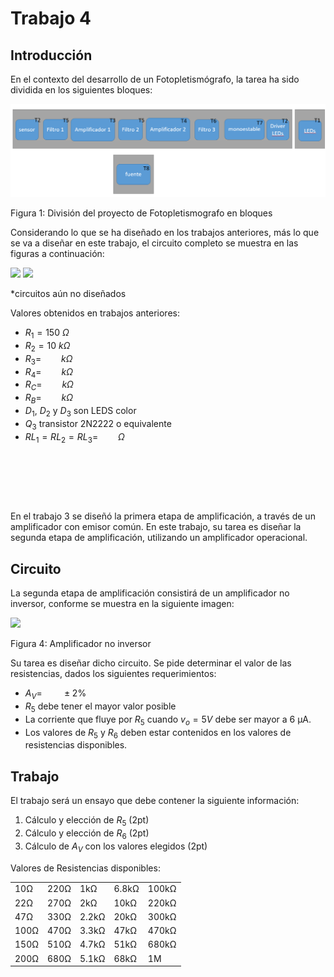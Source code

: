 # Trabajo 4

## Introducción

En el contexto del desarrollo de un Fotopletismógrafo, la tarea ha sido dividida en los siguientes bloques:

![TX_bloques](../img/TX_bloques.png)

Figura 1: División del proyecto de Fotopletismografo en bloques

Considerando lo que se ha diseñado en los trabajos anteriores, más lo que se va a diseñar en este trabajo, el circuito completo se muestra en las figuras a continuación:

<img src="https://julianodb.github.io/electronic_circuits_diagrams/T4a.png" width="800">

<img src="https://julianodb.github.io/electronic_circuits_diagrams/T4b.png" width="800">

*circuitos aún no diseñados

Valores obtenidos en trabajos anteriores:
- $R_1 = 150\ \Omega$
- $R_2 = 10\ k\Omega$
- $R_3 = \qquad k\Omega$
- $R_4 = \qquad k\Omega$
- $R_C = \qquad k\Omega$
- $R_B = \qquad k\Omega$
- $D_1$, $D_2$ y $D_3$ son LEDS color 
- $Q_3$ transistor 2N2222 o equivalente
- $RL_1 = RL_2 = RL_3= \qquad \Omega$

&nbsp;

&nbsp;

&nbsp;

En el trabajo 3 se diseñó la primera etapa de amplificación, a través de un amplificador con emisor común. En este trabajo, su tarea es diseñar la segunda etapa de amplificación, utilizando un amplificador operacional.

## Circuito

La segunda etapa de amplificación consistirá de un amplificador no inversor, conforme se muestra en la siguiente imagen:

<img src="https://julianodb.github.io/electronic_circuits_diagrams/amplifier_non_inverting.png" width="300"> 

Figura 4: Amplificador no inversor

Su tarea es diseñar dicho circuito. Se pide determinar el valor de las resistencias, dados los siguientes requerimientos:
- $A_V = \qquad \pm 2\%$
- $R_5$ debe tener el mayor valor posible
- La corriente que fluye por $R_5$ cuando $v_o = 5V$ debe ser mayor a 6 μA.
- Los valores de $R_5$ y $R_6$ deben estar contenidos en los valores de resistencias disponibles.

## Trabajo

El trabajo será un ensayo que debe contener la siguiente información:

1. Cálculo y elección de $R_5$ (2pt)
1. Cálculo y elección de $R_6$ (2pt)
1. Cálculo de $A_V$ con los valores elegidos (2pt)

Valores de Resistencias disponibles:

|   |  |        |       |  |
|------|------|-----------|------------|-------|
| 10Ω  | 220Ω | 1kΩ       | 6.8kΩ      | 100kΩ |
| 22Ω  | 270Ω | 2kΩ       | 10kΩ       | 220kΩ |
| 47Ω  | 330Ω | 2.2kΩ     | 20kΩ       | 300kΩ |
| 100Ω | 470Ω | 3.3kΩ     | 47kΩ       | 470kΩ |
| 150Ω | 510Ω | 4.7kΩ     | 51kΩ       | 680kΩ |
| 200Ω | 680Ω | 5.1kΩ     | 68kΩ       | 1M    |

